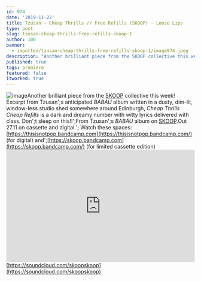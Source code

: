 ```yaml
---
id: 974
date: '2019-11-22'
title: Tzusan - Cheap Thrills // Free Refills (SKOOP) - Loose Lips
type: post
slug: tzusan-cheap-thrills-free-refills-skoop-1
author: 100
banner:
  - imported/tzusan-cheap-thrills-free-refills-skoop-1/image974.jpeg
description: "Another brilliant piece from the SKOOP collective this week! Excerpt from Tzusan's anticipated BABAU album written in a dusty, dim-lit, window-less studio shed somewhere around Edinburgh, Cheap Thrills Cheap Refills is a dark and dreamy number with witty lyrics delivered with class. Don't sleep on this!!\_ From Tzusan's BABAU album on SKOOP. Out 27.11 on [...]Read More..."
published: true
tags: premiere
featured: false
itworked: true
---
```

![image](../imported/tzusan-cheap-thrills-free-refills-skoop-1/image974.jpeg)Another brilliant piece from the [SKOOP](https://skoop.bandcamp.com/) collective this week! Excerpt from Tzusan';s anticipated _BABAU_ album written in a dusty, dim-lit, window-less studio shed somewhere around Edinburgh, _Cheap Thrills Cheap Refills_ is a dark and dreamy number with witty lyrics delivered with class. Don';t sleep on this!!';From Tzusan';s _BABAU_ album on [SKOOP](https://skoop.bandcamp.com/).Out 27.11 on cassette and digital '; Watch these spaces: [](https://thisisnotpop.bandcamp.com/)[https://thisisnotpop.bandcamp.com](https://thisisnotpop.bandcamp.com/) (for digital) and';[](https://skoop.bandcamp.com/)[https://skoop.bandcamp.com](https://skoop.bandcamp.com/) (for limited cassette edition)<iframe width='100%' height='300' scrolling='no' frameborder='no' allow='autoplay' src='https://w.soundcloud.com/player/?url=https%3A//api.soundcloud.com/tracks/717030484&color=%23ff5500&auto_play=false&hide_related=false&show_comments=true&show_user=true&show_reposts=false&show_teaser=true'></iframe>[https://soundcloud.com/skoopskoop](https://soundcloud.com/skoopskoop)
